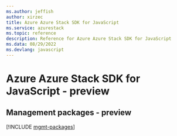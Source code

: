 ```yaml
---
ms.author: jeffish
author: xirzec
title: Azure Azure Stack SDK for JavaScript
ms.service: azurestack
ms.topic: reference
description: Reference for Azure Azure Stack SDK for JavaScript
ms.data: 08/29/2022
ms.devlang: javascript
---
```

# Azure Azure Stack SDK for JavaScript - preview

## Management packages - preview
[!INCLUDE [mgmt-packages](azure-stack-mgmt-index.md)]